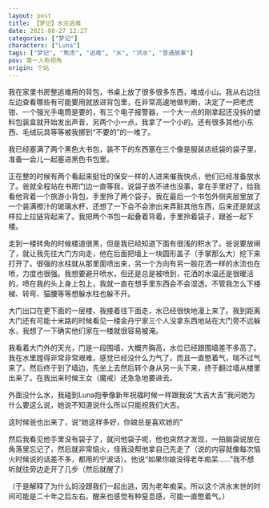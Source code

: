 ```yaml
---
layout: post
title: 【梦记】水灾逃难
date: 2021-08-27 12:27
categories: ["梦记"]
characters: ["Luna"]
tags: ["梦记", "焦虑", "逃难", "水", "洪水", "普通故事"]
pov: 第一人称视角
origin: 个站
---
```


我在家里书房整逃难用的背包，书桌上放了很多很多东西，堆成小山。我从右边往左边查看哪些有可能要用就放进背包里，在非常高速地做判断，决定了一把老虎钳、一个强光手电筒是要的，有三个电子报警器，一个大一点的刚拿起还没拆的塑料包装盒就开始发出声音，另两个小一点，我拿了一个小的。还有很多其他小东西、毛绒玩具等等被我挪到“不要的”的一堆了。

我已经塞满了两个黑色大书包，装不下的东西塞在三个像是服装店纸袋的袋子里，准备一会儿一起塞进黑色书包里。

正在整的时候有两个看起来挺壮的保安一样的人进来催我快点，他们已经准备放水了。爸就全程站在书房门边一直等我，说袋子放不进也没事，拿在手里好了，给我看他背着一个旅游小背包，手里拎了两个袋子。我在最后一个书包外侧夹层里放了一个装满橙汁的玻璃水杯，还想了一下会不会渗出来弄脏其他东西，后来还是就这样拉上拉链背起来了。我把两个书包一起叠着背着，手里拎着袋子，跟爸一起下楼。

走到一楼转角的时候楼道很黑，但是我已经知道下面有很浅的积水了。爸说要放闸了，就让我先往大门方向走，他在后面把墙上一块圆形盖子（手掌那么大）挖下来打开了。很强的水柱就从那里面喷出来，另一个方向有另一股花洒一样的水流也在喷，力度也很强。我想要避开喷水，但还是总是被喷到，花洒的水温还是很暖活的，喷在我的头上身上包上，我就一直在想手里东西会不会湿透。不管我怎么下楼梯、转弯、猫腰等等想躲水柱也躲不开。

大门出口在更下面的一层楼，我接着往下面走，水已经很快地漫上来了。我到距离大门还有可能十米路的时候看见一楼金丹宁家三个人没拿东西地站在大门旁不远躲水，我想了一下确实他们家在一楼就很容易被淹。

我看着大门外的天光，门是一段围墙，大概齐胸高，水位已经跟围墙差不多高了。我在水里蹚得非常非常艰难，感觉已经没什么力气了，而且一直憋着气，喘不过气来了。然后终于到了墙边，先坐上去然后转个身从另一头下来，终于翻过墙从楼里出来了。在我出来时候王女（魔戒）还急急地要进去。

外面没什么水，我碰到Luna抱拳像新年祝福时候一样跟我说“大吉大吉”我问她为什么要这么说，她说不知道说什么所以只能祝我们大吉。

这时候爸也出来了，说“她这样多好，你娘总是喜欢她的”

然后我看见他手里没有袋子了，就问他袋子呢，他也突然才发现，一拍脑袋说放在角落里忘记了，然后就非常恼火，怪我没帮他拿自己先走了（说的内容就像每次恼火时候说的话差不多，都用的宁波话）。他说“如果你娘没得老年痴呆……”我不想听就往旁边走开了几步（然后就醒了）

（于是解释了为什么妈没跟我们一起出逃，因为老年痴呆。所以这个洪水末世的时间可能是二十年之后左右。醒来也感觉有种窒息感，可能一直憋着气。）

